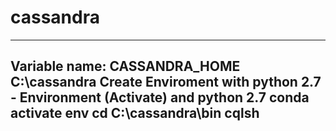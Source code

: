 # cassandra
----------------------------------------
Variable name: CASSANDRA_HOME
C:\cassandra
Create Enviroment with python 2.7 - Environment (Activate) and python 2.7
conda activate env
cd C:\cassandra\bin
cqlsh
----------------------------------------------
